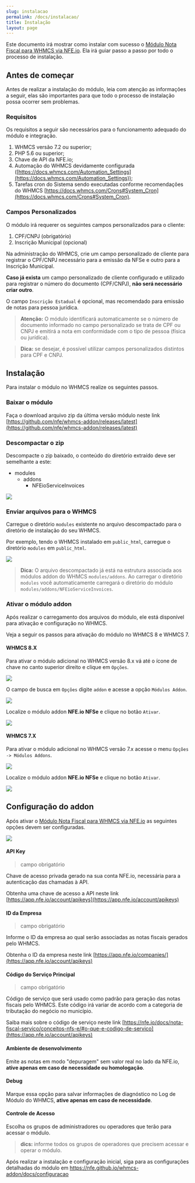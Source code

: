 ```yaml
---
slug: instalacao
permalink: /docs/instalacao/
title: Instalação
layout: page
---
```



Este documento irá mostrar como instalar com sucesso o [Módulo Nota Fiscal para WHMCS via NFE.io](https://github.com/nfe/whmcs-addon). Ela irá guiar passo a passo por todo o processo de instalação.

## Antes de começar

Antes de realizar a instalação do módulo, leia com atenção as informações a seguir, elas são importantes para que todo o processo de instalação possa ocorrer sem problemas.

### Requisitos

Os requisitos a seguir são necessários para o funcionamento adequado do módulo e integração.

1. WHMCS versão 7.2 ou superior;
2. PHP 5.6 ou superior;
3. Chave de API da NFE.io;
4. Automação do WHMCS devidamente configurada ([https://docs.whmcs.com/Automation_Settings](https://docs.whmcs.com/Automation_Settings));
5. Tarefas cron do Sistema sendo executadas conforme recomendações do WHMCS [https://docs.whmcs.com/Crons#System_Cron](https://docs.whmcs.com/Crons#System_Cron).

### Campos Personalizados

O módulo irá requerer os seguintes campos personalizados para o cliente:

1. CPF/CNPJ (obrigatório)
2. Inscrição Municipal (opcional)

Na administração do WHMCS, crie um campo personalizado de cliente para registrar o CPF/CNPJ necessário para a emissão da NFSe e outro para a Inscrição Municipal.

**Caso já exista** um campo personalizado de cliente configurado e utilizado para registrar o número do documento (CPF/CNPJ), **não será necessário criar outro**. 

O campo `Inscrição Estadual` é opcional, mas recomendado para emissão de notas para pessoa jurídica.

> **Atenção:** O módulo identificará automaticamente se o número de documento informado no campo personalizado se trata de CPF ou CNPJ e emitirá a nota em conformidade com o tipo de pessoa (física ou jurídica).

> **Dica:** se desejar, é possível utilizar campos personalizados distintos para CPF e CNPJ. 

## Instalação

Para instalar o módulo no WHMCS realize os seguintes passos.

### Baixar o módulo

Faça o download arquivo zip da última versão módulo neste link [https://github.com/nfe/whmcs-addon/releases/latest](https://github.com/nfe/whmcs-addon/releases/latest)

### Descompactar o zip

Descompacte o zip baixado, o conteúdo do diretório extraído deve ser semelhante a este:

* modules
  * addons
    * NFEioServiceInvoices

![](../assets/img/nfeio-whmcs-docs-instalacao-01.png)

### Enviar arquivos para o WHMCS

Carregue o diretório `modules` existente no arquivo descompactado para o diretório de instalação do seu WHMCS.

Por exemplo, tendo o WHMCS instalado em `public_html`, carregue o diretório `modules` em `public_html`.

![](../assets/img/nfeio-whmcs-docs-instalacao-02.png)

> **Dica:** O arquivo descompactado já está na estrutura associada aos módulos addon do WHMCS `modules/addons`. Ao carregar o diretório `modules` você automaticamente carregará o diretório do módulo `modules/addons/NFEioServiceInvoices`.

### Ativar o módulo addon

Após realizar o carregamento dos arquivos do módulo, ele está disponível para ativação e configuração no WHMCS.

Veja a seguir os passos para ativação do módulo no WHMCS 8 e WHMCS 7.

#### WHMCS 8.X

Para ativar o módulo adicional no WHMCS versão 8.x vá até o ícone de chave no canto superior direito e clique em `Opções`.

![](../assets/img/nfeio-whmcs-docs-instalacao-03.png)

O campo de busca em `Opções` digite `addon` e acesse a opção `Módulos Addon`.

![](../assets/img/nfeio-whmcs-docs-instalacao-04.png)

Localize o módulo addon **NFE.io NFSe** e clique no botão `Ativar`.

![](../assets/img/nfeio-whmcs-docs-instalacao-05.png)

#### WHMCS 7.X

Para ativar o módulo adicional no WHMCS versão 7.x acesse o menu `Opções -> Módulos Addons`.

![](../assets/img/nfeio-whmcs-docs-instalacao-06.png)

Localize o módulo addon **NFE.io NFSe** e clique no botão `Ativar`.

![](../assets/img/nfeio-whmcs-docs-instalacao-05.png)

## Configuração do addon

Após ativar o [Módulo Nota Fiscal para WHMCS via NFE.io](https://github.com/nfe/whmcs-addon) as seguintes opções devem ser configuradas.

![](../assets/img/nfeio-whmcs-docs-instalacao-07.png)

#### API Key

> campo obrigatório

Chave de acesso privada gerado na sua conta NFE.io, necessária para a autenticação das chamadas à API.

Obtenha uma chave de acesso a API neste link [https://app.nfe.io/account/apikeys](https://app.nfe.io/account/apikeys)

#### ID da Empresa

> campo obrigatório

Informe o ID da empresa ao qual serão associadas as notas fiscais gerados pelo WHMCS.

Obtenha o ID da empresa neste link [https://app.nfe.io/companies/](https://app.nfe.io/account/apikeys)

#### Código do Serviço Principal

> campo obrigatório

Código de serviço que será usado como padrão para geração das notas fiscais pelo WHMCS. Este código irá variar de acordo com a categoria de tributação do negócio no município. 

Saiba mais sobre o código de serviço neste link [https://nfe.io/docs/nota-fiscal-servico/conceitos-nfs-e/#o-que-e-codigo-de-servico](https://app.nfe.io/account/apikeys)

#### Ambiente de desenvolvimento

Emite as notas em modo "depuragem" sem valor real no lado da NFE.io, **ative apenas em caso de necessidade ou homologação**.

#### Debug

Marque essa opção para salvar informações de diagnóstico no Log de Módulo do WHMCS, **ative apenas em caso de necessidade**.

#### Controle de Acesso

Escolha os grupos de administradores ou  operadores que terão para acessar o módulo.

> **dics:** informe todos os grupos de operadores que precisem acessar e operar o módulo. 


Após realizar a instalação e configuração inicial, siga para as configurações detalhadas do módulo em https://nfe.github.io/whmcs-addon/docs/configuracao